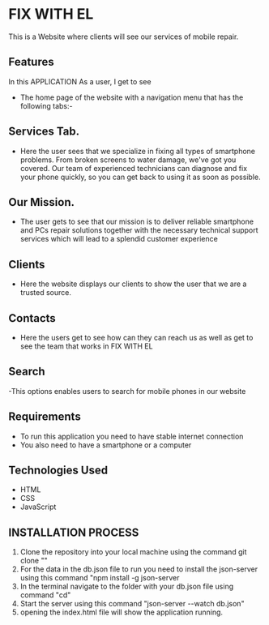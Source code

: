 
# FIX WITH EL
This is a Website where clients will see our services of mobile repair. 

## Features

In this APPLICATION As a user, I get to see
- The home page of the website with a navigation menu that has the following tabs:-
## Services Tab.
- Here the user sees that we specialize in fixing all types of smartphone problems. From broken screens to water damage, we've got you covered. Our team of experienced technicians can diagnose and fix your phone quickly, so you can get back to using it as soon as possible.
## Our Mission.
- The user gets to see that our mission is to deliver reliable smartphone and PCs repair solutions together with the necessary technical support services which will lead to a splendid customer experience

## Clients
- Here the website displays our clients to show the user that we are a trusted source.
## Contacts
- Here the users get to see how can they can reach us as well as get to see the team that works in FIX WITH EL
## Search
-This options enables users to search for mobile phones in our website

## Requirements
- To run this application you need to have stable internet connection
- You also need to have a smartphone or a computer
## Technologies Used

- HTML
- CSS
- JavaScript

## INSTALLATION PROCESS

1. Clone the repository into your local machine using the command git clone ""
2. For the data in the db.json file to run you need to install the json-server using this command "npm install -g json-server
3. In the terminal navigate to the folder with your db.json file using command "cd"
4. Start the server using this command "json-server --watch db.json"
5. opening the index.html file will show the application running.
  
